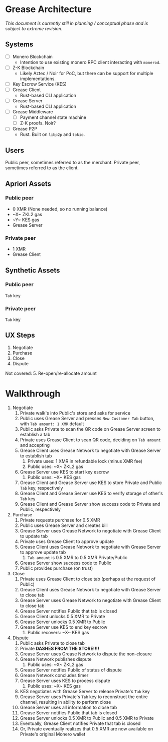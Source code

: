 # Grease Architecture

_This document is currently still in planning / conceptual phase and is subject to extreme revision._

## Systems

* [ ] Monero Blockchain
  * Intention to use existing monero RPC client interacting with `monerod`.
* [ ] Z-K Blockchain
  * Likely Aztec / Noir for PoC, but there can be support for multiple implementations.  
* [ ] Key Escrow Service (KES)
* [ ] Grease Client
  * Rust-based CLI application
* [ ] Grease Server
  * Rust-based CLI application
* [ ] Grease Middleware
  * [ ] Payment channel state machine
  * [ ] Z-K proofs. Noir?
* [ ] Grease P2P
  * Rust. Built on `libp2p` and `tokio`.

## Users

Public peer, sometimes referred to as the merchant.
Private peer, sometimes referred to as the client.

## Apriori Assets

### Public peer

* 0 XMR (None needed, so no running balance)
* ~X~ ZKL2 gas
* ~Y~ KES gas
* Grease Server

### Private peer

* 1 XMR
* Grease Client

## Synthetic Assets

### Public peer

`Tab` key

### Private peer

`Tab` key

## UX Steps

1. Negotiate
2. Purchase
3. Close
4. Dispute

Not covered:
5. Re-open/re-allocate amount

# Walkthrough

1. Negotiate
   1. Private walk's into Public's store and asks for service
   2. Public uses Grease Server and presses `New Customer Tab` button, with `Tab amount: 1 XMR` default
   3. Public asks Private to scan the QR code on Grease Server screen to establish a tab
   4. Private uses Grease Client to scan QR code, deciding on `Tab amount` and accepting
   5. Grease Client uses Grease Network to negotiate with Grease Server to establish tab
      1. Private uses:
            1 XMR in refundable lock (minus XMR fee)
      2. Public uses:
            ~X~ ZKL2 gas
   6. Grease Server use KES to start key escrow
      1. Public uses: ~X~ KES gas
   7. Grease Client and Grease Server use KES to store Private and Public `Tab` key, respectively
   8. Grease Client and Grease Server use KES to verify storage of other's `Tab` key
   9. Grease Client and Grease Server show success code to Private and Public, respectively
2. Purchase
   1. Private requests purchase for 0.5 XMR
   2. Public uses Grease Server and creates bill
   3. Grease Server uses Grease Network to negotiate with Grease Client to update tab
   4. Private uses Grease Client to approve update
   5. Grease Client uses Grease Network to negotiate with Grease Server to approve update tab
      1. `Tab amount` is 0.5 XMR to 0.5 XMR Private/Public
   6. Grease Server show success code to Public
   7. Public provides purchase (on trust)
3. Close
   1. Private uses Grease Client to close tab (perhaps at the request of Public)
   2. Grease Client uses Grease Network to negotiate with Grease Server to close tab
   3. Grease Server uses Grease Network to negotiate with Grease Client to close tab
   4. Grease Server notifies Public that tab is closed
   5. Grease Client unlocks 0.5 XMR to Private
   6. Grease Server unlocks 0.5 XMR to Public
   7. Grease Server use KES to end key escrow
      1. Public recovers:
            ~X~ KES gas
4. Dispute
   1. Public asks Private to close tab
   2. Private **DASHES FROM THE STORE!!!!**
   3. Grease Server uses Grease Network to dispute the non-closure
   4. Grease Network publishes dispute
      1. Public uses:
        ~X~ ZKL2 gas
   5. Grease Server notifies Public of status of dispute
   6. Grease Network concludes timer
   7. Grease Server uses KES to process dispute
      1. Public uses:
            ~X~ KES gas
   8. KES negotiates with Grease Server to release Private's `Tab` key
   9. Grease Server uses Private's `Tab` key to reconstruct the entire channel, resulting in ability to perform close
   10. Grease Server uses all information to close tab
   11. Grease Server notifies Public that tab is closed
   12. Grease Server unlocks 0.5 XMR to Public and 0.5 XMR to Private
   13. Eventually, Grease Client notifies Private that tab is closed
   14. Or, Private eventually realizes that 0.5 XMR are now available on Private's original Monero wallet
